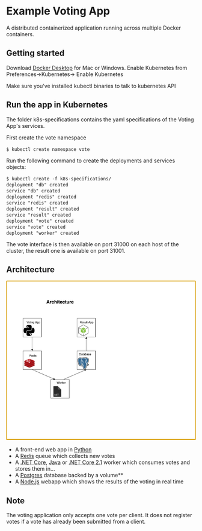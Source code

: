 Example Voting App
=========

A  distributed containerized application running across multiple Docker containers.

Getting started
---------------

Download [Docker Desktop](https://www.docker.com/products/docker-desktop) for Mac or Windows. 
Enable Kubernetes from Preferences->Kubernetes-> Enable Kubernetes

Make sure you've installed kubectl binaries to talk to kubernetes API 

Run the app in Kubernetes
-------------------------

The folder k8s-specifications contains the yaml specifications of the Voting App's services.

First create the vote namespace

```
$ kubectl create namespace vote
```

Run the following command to create the deployments and services objects:
```
$ kubectl create -f k8s-specifications/
deployment "db" created
service "db" created
deployment "redis" created
service "redis" created
deployment "result" created
service "result" created
deployment "vote" created
service "vote" created
deployment "worker" created
```

The vote interface is then available on port 31000 on each host of the cluster, the result one is available on port 31001.

Architecture
-----

![Architecture diagram](Architecture.png)

* A front-end web app in [Python](/vote) 
* A [Redis](https://hub.docker.com/_/redis/)  queue which collects new votes
* A [.NET Core](/worker/src/Worker), [Java](/worker/src/main) or [.NET Core 2.1](/worker/dotnet) worker which consumes votes and stores them in…
* A [Postgres](https://hub.docker.com/_/postgres/) database backed by a volume**
* A [Node.js](/result) webapp which shows the results of the voting in real time


Note
----

The voting application only accepts one vote per client. It does not register votes if a vote has already been submitted from a client.

